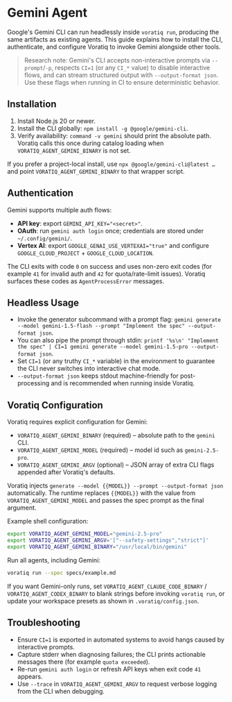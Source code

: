 # Gemini Agent

Google's Gemini CLI can run headlessly inside `voratiq run`, producing the same artifacts as existing agents. This guide explains how to install the CLI, authenticate, and configure Voratiq to invoke Gemini alongside other tools.

> Research note: Gemini's CLI accepts non-interactive prompts via `--prompt`/`-p`, respects `CI=1` (or any `CI_*` value) to disable interactive flows, and can stream structured output with `--output-format json`. Use these flags when running in CI to ensure deterministic behavior.

## Installation

1. Install Node.js 20 or newer.
2. Install the CLI globally: `npm install -g @google/gemini-cli`.
3. Verify availability: `command -v gemini` should print the absolute path. Voratiq calls this once during catalog loading when `VORATIQ_AGENT_GEMINI_BINARY` is not set.

If you prefer a project-local install, use `npx @google/gemini-cli@latest …` and point `VORATIQ_AGENT_GEMINI_BINARY` to that wrapper script.

## Authentication

Gemini supports multiple auth flows:

- **API key**: export `GEMINI_API_KEY="<secret>"`.
- **OAuth**: run `gemini auth login` once; credentials are stored under `~/.config/gemini/`.
- **Vertex AI**: export `GOOGLE_GENAI_USE_VERTEXAI="true"` and configure `GOOGLE_CLOUD_PROJECT` + `GOOGLE_CLOUD_LOCATION`.

The CLI exits with code `0` on success and uses non-zero exit codes (for example `41` for invalid auth and `42` for quota/rate-limit issues). Voratiq surfaces these codes as `AgentProcessError` messages.

## Headless Usage

- Invoke the generator subcommand with a prompt flag: `gemini generate --model gemini-1.5-flash --prompt "Implement the spec" --output-format json`.
- You can also pipe the prompt through stdin: `printf '%s\n' "Implement the spec" | CI=1 gemini generate --model gemini-1.5-pro --output-format json`.
- Set `CI=1` (or any truthy `CI_*` variable) in the environment to guarantee the CLI never switches into interactive chat mode.
- `--output-format json` keeps stdout machine-friendly for post-processing and is recommended when running inside Voratiq.

## Voratiq Configuration

Voratiq requires explicit configuration for Gemini:

- `VORATIQ_AGENT_GEMINI_BINARY` (required) – absolute path to the `gemini` CLI.
- `VORATIQ_AGENT_GEMINI_MODEL` (required) – model id such as `gemini-2.5-pro`.
- `VORATIQ_AGENT_GEMINI_ARGV` (optional) – JSON array of extra CLI flags appended after Voratiq's defaults.

Voratiq injects `generate --model {{MODEL}} --prompt --output-format json` automatically. The runtime replaces `{{MODEL}}` with the value from `VORATIQ_AGENT_GEMINI_MODEL` and passes the spec prompt as the final argument.

Example shell configuration:

```bash
export VORATIQ_AGENT_GEMINI_MODEL="gemini-2.5-pro"
export VORATIQ_AGENT_GEMINI_ARGV='["--safety-settings","strict"]'
export VORATIQ_AGENT_GEMINI_BINARY="/usr/local/bin/gemini"
```

Run all agents, including Gemini:

```bash
voratiq run --spec specs/example.md
```

If you want Gemini-only runs, set `VORATIQ_AGENT_CLAUDE_CODE_BINARY` / `VORATIQ_AGENT_CODEX_BINARY` to blank strings before invoking `voratiq run`, or update your workspace presets as shown in `.voratiq/config.json`.

## Troubleshooting

- Ensure `CI=1` is exported in automated systems to avoid hangs caused by interactive prompts.
- Capture stderr when diagnosing failures; the CLI prints actionable messages there (for example `quota exceeded`).
- Re-run `gemini auth login` or refresh API keys when exit code `41` appears.
- Use `--trace` in `VORATIQ_AGENT_GEMINI_ARGV` to request verbose logging from the CLI when debugging.
